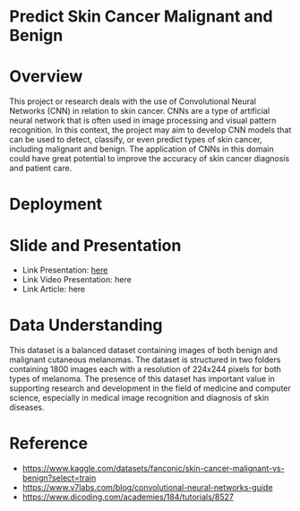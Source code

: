 # Predict Skin Cancer Malignant and Benign

# Overview
This project or research deals with the use of Convolutional Neural Networks (CNN) in relation to skin cancer. CNNs are a type of artificial neural network that is often used in image processing and visual pattern recognition. In this context, the project may aim to develop CNN models that can be used to detect, classify, or even predict types of skin cancer, including malignant and benign. The application of CNNs in this domain could have great potential to improve the accuracy of skin cancer diagnosis and patient care.

# Deployment

# Slide and Presentation
 * Link Presentation: [here](https://docs.google.com/presentation/d/1WznrZmrwgAyDxp6U92urM8pvI6jcSBKv/edit#slide=id.p10)
 * Link Video Presentation: here
 * Link Article: here
 
# Data Understanding
This dataset is a balanced dataset containing images of both benign and malignant cutaneous melanomas. The dataset is structured in two folders containing 1800 images each with a resolution of 224x244 pixels for both types of melanoma. The presence of this dataset has important value in supporting research and development in the field of medicine and computer science, especially in medical image recognition and diagnosis of skin diseases.

# Reference
* https://www.kaggle.com/datasets/fanconic/skin-cancer-malignant-vs-benign?select=train
* https://www.v7labs.com/blog/convolutional-neural-networks-guide
* https://www.dicoding.com/academies/184/tutorials/8527

